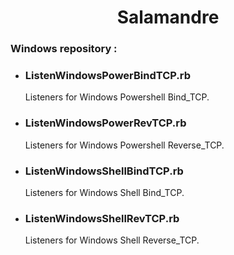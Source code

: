 <center><h1>Salamandre</h1></center>
<p>
<h3>Windows repository :</h3>
<ul>
<li><h3>ListenWindowsPowerBindTCP.rb</h3>
<p>
Listeners for Windows Powershell Bind_TCP.
</p>
<li><h3>ListenWindowsPowerRevTCP.rb</h3>
<p>
Listeners for Windows Powershell Reverse_TCP.
</p>
<li><h3>ListenWindowsShellBindTCP.rb</h3>
<p>
Listeners for Windows Shell Bind_TCP.
</p>
<li><h3>ListenWindowsShellRevTCP.rb</h3>
<p>
Listeners for Windows Shell Reverse_TCP.
</p>
</ul>
</p>





